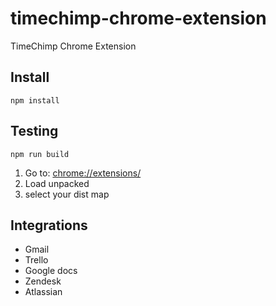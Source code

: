 # timechimp-chrome-extension

TimeChimp Chrome Extension

## Install

`npm install`

## Testing

`npm run build`

1. Go to: <chrome://extensions/>
2. Load unpacked
3. select your dist map

## Integrations

- Gmail
- Trello
- Google docs
- Zendesk
- Atlassian
